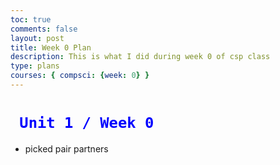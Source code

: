 ```yaml
---
toc: true
comments: false
layout: post
title: Week 0 Plan 
description: This is what I did during week 0 of csp class
type: plans
courses: { compsci: {week: 0} }
---
```


# <code style="color: blue"> Unit 1 / Week 0 </code>
- picked pair partners